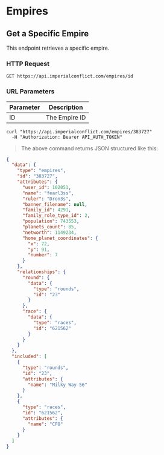 # Empires

## Get a Specific Empire

This endpoint retrieves a specific empire.

### HTTP Request

`GET https://api.imperialconflict.com/empires/id`

### URL Parameters

Parameter | Description
--------- | -----------
ID | The Empire ID

```shell
curl "https://api.imperialconflict.com/empires/383727"
  -H "Authorization: Bearer API_AUTH_TOKEN"
```

> The above command returns JSON structured like this:

```json
{
  "data": {
    "type": "empires",
    "id": "383727",
    "attributes": {
      "user_id": 102051,
      "name": "fearl3ss",
      "ruler": "Dron3s",
      "banner_filename": null,
      "family_id": 4291,
      "family_role_type_id": 2,
      "population": 743553,
      "planets_count": 85,
      "networth": 1149234,
      "home_planet_coordinates": {
        "x": 72,
        "y": 91,
        "number": 7
      }
    },
    "relationships": {
      "round": {
        "data": {
          "type": "rounds",
          "id": "23"
        }
      },
      "race": {
        "data": {
          "type": "races",
          "id": "621562"
        }
      }
    }
  },
  "included": [
    {
      "type": "rounds",
      "id": "23",
      "attributes": {
        "name": "Milky Way 56"
      }
    },
    {
      "type": "races",
      "id": "621562",
      "attributes": {
        "name": "CFO"
      }
    }
  ]
}
```
